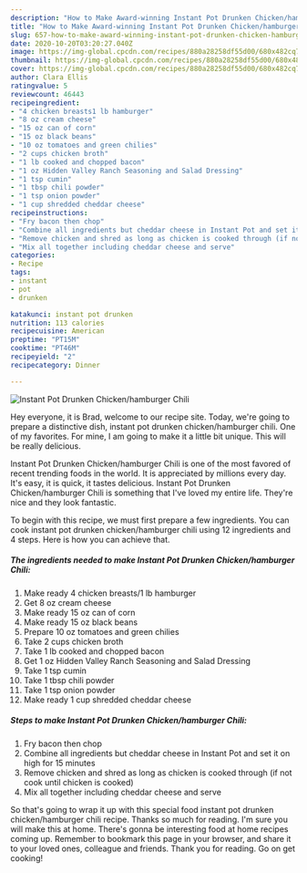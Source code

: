 ```yaml
---
description: "How to Make Award-winning Instant Pot Drunken Chicken/hamburger Chili"
title: "How to Make Award-winning Instant Pot Drunken Chicken/hamburger Chili"
slug: 657-how-to-make-award-winning-instant-pot-drunken-chicken-hamburger-chili
date: 2020-10-20T03:20:27.040Z
image: https://img-global.cpcdn.com/recipes/880a28258df55d00/680x482cq70/instant-pot-drunken-chickenhamburger-chili-recipe-main-photo.jpg
thumbnail: https://img-global.cpcdn.com/recipes/880a28258df55d00/680x482cq70/instant-pot-drunken-chickenhamburger-chili-recipe-main-photo.jpg
cover: https://img-global.cpcdn.com/recipes/880a28258df55d00/680x482cq70/instant-pot-drunken-chickenhamburger-chili-recipe-main-photo.jpg
author: Clara Ellis
ratingvalue: 5
reviewcount: 46443
recipeingredient:
- "4 chicken breasts1 lb hamburger"
- "8 oz cream cheese"
- "15 oz can of corn"
- "15 oz black beans"
- "10 oz tomatoes and green chilies"
- "2 cups chicken broth"
- "1 lb cooked and chopped bacon"
- "1 oz Hidden Valley Ranch Seasoning and Salad Dressing"
- "1 tsp cumin"
- "1 tbsp chili powder"
- "1 tsp onion powder"
- "1 cup shredded cheddar cheese"
recipeinstructions:
- "Fry bacon then chop"
- "Combine all ingredients but cheddar cheese in Instant Pot and set it on high for 15 minutes"
- "Remove chicken and shred as long as chicken is cooked through (if not cook until chicken is cooked)"
- "Mix all together including cheddar cheese and serve"
categories:
- Recipe
tags:
- instant
- pot
- drunken

katakunci: instant pot drunken 
nutrition: 113 calories
recipecuisine: American
preptime: "PT15M"
cooktime: "PT46M"
recipeyield: "2"
recipecategory: Dinner

---
```



![Instant Pot Drunken Chicken/hamburger Chili](https://img-global.cpcdn.com/recipes/880a28258df55d00/680x482cq70/instant-pot-drunken-chickenhamburger-chili-recipe-main-photo.jpg)

Hey everyone, it is Brad, welcome to our recipe site. Today, we're going to prepare a distinctive dish, instant pot drunken chicken/hamburger chili. One of my favorites. For mine, I am going to make it a little bit unique. This will be really delicious.



Instant Pot Drunken Chicken/hamburger Chili is one of the most favored of recent trending foods in the world. It is appreciated by millions every day. It's easy, it is quick, it tastes delicious. Instant Pot Drunken Chicken/hamburger Chili is something that I've loved my entire life. They're nice and they look fantastic.


To begin with this recipe, we must first prepare a few ingredients. You can cook instant pot drunken chicken/hamburger chili using 12 ingredients and 4 steps. Here is how you can achieve that.

<!--inarticleads1-->

##### The ingredients needed to make Instant Pot Drunken Chicken/hamburger Chili:

1. Make ready 4 chicken breasts/1 lb hamburger
1. Get 8 oz cream cheese
1. Make ready 15 oz can of corn
1. Make ready 15 oz black beans
1. Prepare 10 oz tomatoes and green chilies
1. Take 2 cups chicken broth
1. Take 1 lb cooked and chopped bacon
1. Get 1 oz Hidden Valley Ranch Seasoning and Salad Dressing
1. Take 1 tsp cumin
1. Take 1 tbsp chili powder
1. Take 1 tsp onion powder
1. Make ready 1 cup shredded cheddar cheese




<!--inarticleads2-->

##### Steps to make Instant Pot Drunken Chicken/hamburger Chili:

1. Fry bacon then chop
1. Combine all ingredients but cheddar cheese in Instant Pot and set it on high for 15 minutes
1. Remove chicken and shred as long as chicken is cooked through (if not cook until chicken is cooked)
1. Mix all together including cheddar cheese and serve




So that's going to wrap it up with this special food instant pot drunken chicken/hamburger chili recipe. Thanks so much for reading. I'm sure you will make this at home. There's gonna be interesting food at home recipes coming up. Remember to bookmark this page in your browser, and share it to your loved ones, colleague and friends. Thank you for reading. Go on get cooking!

